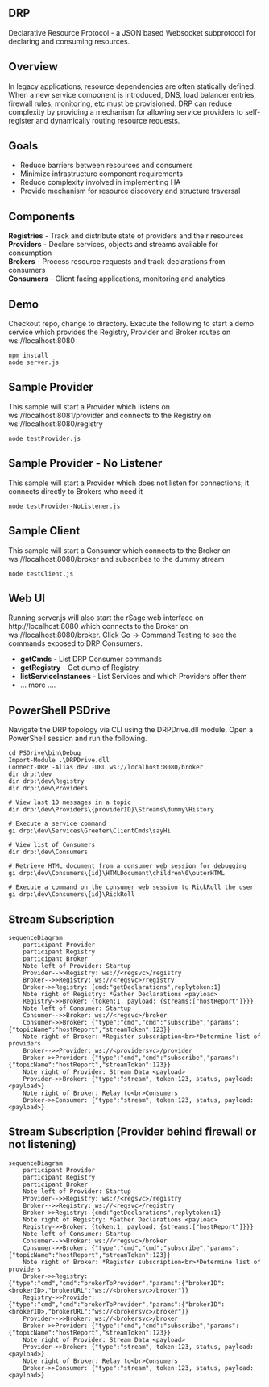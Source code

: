 ## DRP
Declarative Resource Protocol - a JSON based Websocket subprotocol for declaring and consuming resources.

## Overview
In legacy applications, resource dependencies are often statically defined.  When a new service component is
introduced, DNS, load balancer entries, firewall rules, monitoring, etc must be provisioned.  DRP can reduce
complexity by providing a mechanism for allowing service providers to self-register and dynamically routing
resource requests.

## Goals
* Reduce barriers between resources and consumers
* Minimize infrastructure component requirements
* Reduce complexity involved in implementing HA
* Provide mechanism for resource discovery and structure traversal

## Components
**Registries** - Track and distribute state of providers and their resources<br>
**Providers** - Declare services, objects and streams available for consumption<br>
**Brokers** - Process resource requests and track declarations from consumers<br>
**Consumers** - Client facing applications, monitoring and analytics<br>

## Demo
Checkout repo, change to directory.  Execute the following to start a demo service which provides the Registry, Provider and Broker routes on ws://localhost:8080
```
npm install
node server.js
```

## Sample Provider
This sample will start a Provider which listens on ws://localhost:8081/provider and connects to the Registry on ws://localhost:8080/registry
```
node testProvider.js
```
## Sample Provider - No Listener
This sample will start a Provider which does not listen for connections; it connects directly to Brokers who need it
```
node testProvider-NoListener.js
```

## Sample Client
This sample will start a Consumer which connects to the Broker on ws://localhost:8080/broker and subscribes to the dummy stream
```
node testClient.js
```

## Web UI
Running server.js will also start the rSage web interface on http://localhost:8080 which connects to the Broker on ws://localhost:8080/broker.  Click Go -> Command Testing to see the commands exposed to DRP Consumers.<br>
* **getCmds** - List DRP Consumer commands<br>
* **getRegistry** - Get dump of Registry<br>
* **listServiceInstances** - List Services and which Providers offer them<br>
* ... more ....

## PowerShell PSDrive
Navigate the DRP topology via CLI using the DRPDrive.dll module.  Open a PowerShell session and run the following.
```
cd PSDrive\bin\Debug
Import-Module .\DRPDrive.dll
Connect-DRP -Alias dev -URL ws://localhost:8080/broker
dir drp:\dev
dir drp:\dev\Registry
dir drp:\dev\Providers

# View last 10 messages in a topic
dir drp:\dev\Providers\{providerID}\Streams\dummy\History

# Execute a service command
gi drp:\dev\Services\Greeter\ClientCmds\sayHi

# View list of Consumers
dir drp:\dev\Consumers

# Retrieve HTML document from a consumer web session for debugging
gi drp:\dev\Consumers\{id}\HTMLDocument\children\0\outerHTML

# Execute a command on the consumer web session to RickRoll the user
gi drp:\dev\Consumers\{id}\RickRoll
```


## Stream Subscription
```mermaid
sequenceDiagram
    participant Provider
    participant Registry
    participant Broker
    Note left of Provider: Startup
    Provider-->>Registry: ws://<regsvc>/registry
    Broker-->>Registry: ws://<regsvc>/registry
    Broker->>Registry: {cmd:"getDeclarations",replytoken:1}
    Note right of Registry: *Gather Declarations <payload>
    Registry->>Broker: {token:1, payload: {streams:["hostReport"]}}}
    Note left of Consumer: Startup
    Consumer-->>Broker: ws://<regsvc>/broker
    Consumer->>Broker: {"type":"cmd","cmd":"subscribe","params":{"topicName":"hostReport","streamToken":123}}
    Note right of Broker: *Register subscription<br>*Determine list of providers
    Broker-->>Provider: ws://<providersvc>/provider
    Broker->>Provider: {"type":"cmd","cmd":"subscribe","params":{"topicName":"hostReport","streamToken":123}}
    Note right of Provider: Stream Data <payload>
    Provider->>Broker: {"type":"stream", token:123, status, payload: <payload>}
    Note right of Broker: Relay to<br>Consumers
    Broker->>Consumer: {"type":"stream", token:123, status, payload: <payload>}
```

## Stream Subscription (Provider behind firewall or not listening)
```mermaid
sequenceDiagram
    participant Provider
    participant Registry
    participant Broker
    Note left of Provider: Startup
    Provider-->>Registry: ws://<regsvc>/registry
    Broker-->>Registry: ws://<regsvc>/registry
    Broker->>Registry: {cmd:"getDeclarations",replytoken:1}
    Note right of Registry: *Gather Declarations <payload>
    Registry->>Broker: {token:1, payload: {streams:["hostReport"]}}}
    Note left of Consumer: Startup
    Consumer-->>Broker: ws://<regsvc>/broker
    Consumer->>Broker: {"type":"cmd","cmd":"subscribe","params":{"topicName":"hostReport","streamToken":123}}
    Note right of Broker: *Register subscription<br>*Determine list of providers
    Broker->>Registry: {"type":"cmd","cmd":"brokerToProvider","params":{"brokerID":<brokerID>,"brokerURL":"ws://<brokersvc>/broker"}}
    Registry->>Provider: {"type":"cmd","cmd":"brokerToProvider","params":{"brokerID":<brokerID>,"brokerURL":"ws://<brokersvc>/broker"}}
    Provider-->>Broker: ws://<brokersvc>/broker
    Broker->>Provider: {"type":"cmd","cmd":"subscribe","params":{"topicName":"hostReport","streamToken":123}}
    Note right of Provider: Stream Data <payload>
    Provider->>Broker: {"type":"stream", token:123, status, payload: <payload>}
    Note right of Broker: Relay to<br>Consumers
    Broker->>Consumer: {"type":"stream", token:123, status, payload: <payload>}
```

